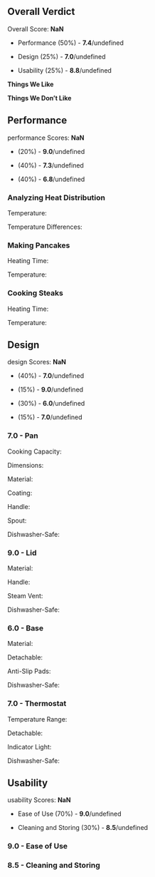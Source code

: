 Overall Verdict
---------------

Overall Score: **NaN**

*   Performance (50%) - **7.4**/undefined
    
*   Design (25%) - **7.0**/undefined
    
*   Usability (25%) - **8.8**/undefined
    

**Things We Like**

**Things We Don’t Like**

Performance
-----------

performance Scores: **NaN**

*   (20%) - **9.0**/undefined
    
*   (40%) - **7.3**/undefined
    
*   (40%) - **6.8**/undefined
    

### Analyzing Heat Distribution

Temperature:

Temperature Differences:

### Making Pancakes

Heating Time:

Temperature:

### Cooking Steaks

Heating Time:

Temperature:

Design
------

design Scores: **NaN**

*   (40%) - **7.0**/undefined
    
*   (15%) - **9.0**/undefined
    
*   (30%) - **6.0**/undefined
    
*   (15%) - **7.0**/undefined
    

### 7.0 - Pan

Cooking Capacity:

Dimensions:

Material:

Coating:

Handle:

Spout:

Dishwasher-Safe:

### 9.0 - Lid

Material:

Handle:

Steam Vent:

Dishwasher-Safe:

### 6.0 - Base

Material:

Detachable:

Anti-Slip Pads:

Dishwasher-Safe:

### 7.0 - Thermostat

Temperature Range:

Detachable:

Indicator Light:

Dishwasher-Safe:

Usability
---------

usability Scores: **NaN**

*   Ease of Use (70%) - **9.0**/undefined
    
*   Cleaning and Storing (30%) - **8.5**/undefined
    

### 9.0 - Ease of Use

### 8.5 - Cleaning and Storing